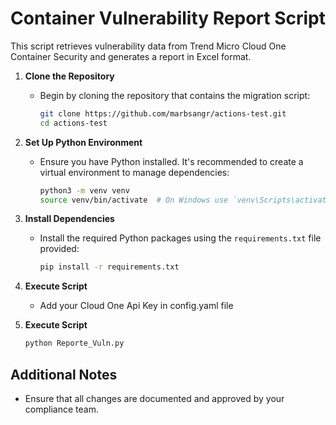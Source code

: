 # Container Vulnerability Report Script

This script retrieves vulnerability data from Trend Micro Cloud One Container Security and generates a report in Excel format. 
1. **Clone the Repository**
   - Begin by cloning the repository that contains the migration script:
     ```sh
     git clone https://github.com/marbsangr/actions-test.git
     cd actions-test
     ```

2. **Set Up Python Environment**
   - Ensure you have Python installed. It's recommended to create a virtual environment to manage dependencies:
     ```sh
     python3 -m venv venv
     source venv/bin/activate  # On Windows use `venv\Scripts\activate`
     ```

3. **Install Dependencies**
   - Install the required Python packages using the `requirements.txt` file provided:
     ```sh
     pip install -r requirements.txt
     ```

4. **Execute Script**
    - Add your Cloud One Api Key in config.yaml file

5. **Execute Script**
     ```sh
     python Reporte_Vuln.py
     ```

## Additional Notes
- Ensure that all changes are documented and approved by your compliance team.